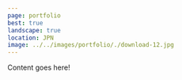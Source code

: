 ```yaml
---
page: portfolio
best: true
landscape: true
location: JPN
image: ../../images/portfolio/./download-12.jpg
---
```

Content goes here!

